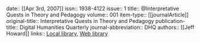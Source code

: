 date:: [[Apr 3rd, 2007]]
issn:: 1938-4122
issue:: 1
title:: @Interpretative Quests in Theory and Pedagogy
volume:: 001
item-type:: [[journalArticle]]
original-title:: Interpretative Quests in Theory and Pedagogy
publication-title:: Digital Humanities Quarterly
journal-abbreviation:: DHQ
authors:: [[Jeff Howard]]
links:: [Local library](zotero://select/groups/2386895/items/AJDXAVRP), [Web library](https://www.zotero.org/groups/2386895/items/AJDXAVRP)
